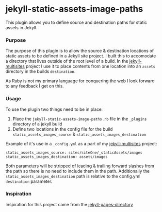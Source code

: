 # jekyll-static-assets-image-paths

This plugin allows you to define source and destination paths for static assets in Jekyll.

### Purpose

The purpose of this plugin is to allow the source & destination locations of static assets to be defined in a Jekyll site project. I built this to accomodate a directory that lives outside of the root level of a build. In the [jekyll-multisites](https://github.com/Designaroni/jekyll-multisites) project I use it to place contents from one location into an `assets` directory in the builds `destination`.

As Ruby is not my primary language for conquering the web I look forward to any feedback I get on this.

### Usage

To use the plugin two things need to be in place:

1. Place the `jekyll-static-assets-image-paths.rb` file in the `_plugins` directory of a jekyll build
2. Define two locations in the config file for the build `static_assets_images_source` & `static_assets_images_destination`

Example of it's use in a `_config.yml` as a part of my [jekyll-multisites](https://github.com/Designaroni/jekyll-multisites) project:

```
static_assets_images_source: sites/siteOne/_staticAssets/images
static_assets_images_destination: assets/images
```

Both parameters will be stripped of leading & trailing forward slashes from the path so there is no need to include them in the path. Additionally the `static_assets_images_destination` path is relative to the config.yml `destination` parameter.

### Inspiration

Inspiration for this project came from the [jekyll-pages-directory](https://github.com/bbakersmith/jekyll-pages-directory)
